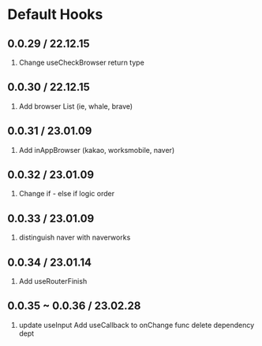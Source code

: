 # Default Hooks

## 0.0.29 / 22.12.15

1. Change useCheckBrowser return type

## 0.0.30 / 22.12.15

1. Add browser List (ie, whale, brave)

## 0.0.31 / 23.01.09

1. Add inAppBrowser (kakao, worksmobile, naver)

## 0.0.32 / 23.01.09

1. Change if - else if logic order

## 0.0.33 / 23.01.09

1. distinguish naver with naverworks

## 0.0.34 / 23.01.14

1. Add useRouterFinish

## 0.0.35 ~ 0.0.36 / 23.02.28

1. update useInput
   Add useCallback to onChange func
   delete dependency dept
